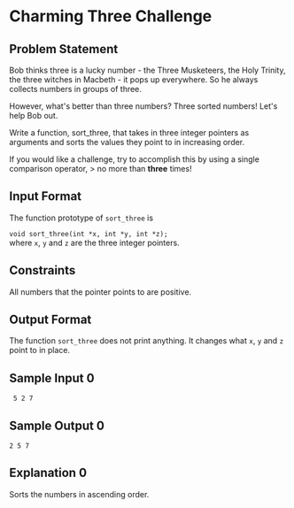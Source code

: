 # Charming Three Challenge


## Problem Statement

Bob thinks three is a lucky number - the Three Musketeers, the Holy Trinity, the three witches in Macbeth - it pops up everywhere. So he always collects numbers in groups of three.

However, what's better than three numbers? Three sorted numbers! Let's help Bob out.

Write a function, sort_three, that takes in three integer pointers as arguments and sorts the values they point to in increasing order.

If you would like a challenge, try to accomplish this by using a single comparison operator, > no more than **three** times!

## Input Format

The function prototype of `sort_three` is

`void sort_three(int *x, int *y, int *z);` \
where `x`, `y` and `z` are the three integer pointers.

## Constraints
All numbers that the pointer points to are positive.

## Output Format

The function `sort_three` does not print anything. It changes what `x`, `y` and `z` point to in place.


## Sample Input 0
` 5 2 7`

## Sample Output 0
`2 5 7`

## Explanation 0

Sorts the numbers in ascending order.
